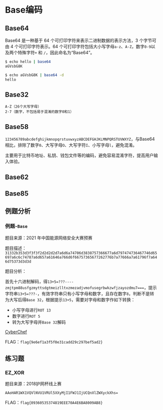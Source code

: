 # Base编码

## Base64

Base64 是一种基于 64 个可打印字符来表示二进制数据的表示方法，3 个字节可由 4 个可打印字符表示。64 个可打印字符包括大小写字母`a-z`、`A-Z`，数字`0-9`以及两个特殊字符`+` 和 `/`，因此命名为“Base64”。

```bash
$ echo hello | base64
aGVsbG8K

$ echo aGVsbG8K | base64 -d
hello
```

## Base32

```
A-Z（26个大写字母）
2-7（数字，不包括易于混淆的数字0和1）
```

## Base58

`123456789abcdefghijkmnopqrstuvwxyzABCDEFGHJKLMNPQRSTUVWXYZ`，与Base64相比，排除了数字`0`、大写字母`O`、大写字符`I`、小写字母`l`，避免混淆。

主要用于比特币地址、私钥、钱包文件等的编码，避免容易混淆字符，提高用户输入体验。

## Base62

## Base85

## 例题分析

### 例题-`Base`

题目来源：2021 年中国能源网络安全大赛预赛

题目描述：
`31332b353d3f3f3f2d2d2d2d7a6d6a74706d3838757366677a6d797474736467746d65697a6c6c74787a6d657a61646a766d6f66757365677262776b7a77666a7a61796f7a646d75373d3d3d`

题目分析：

首先十六进制解码，得`13+5=???----zmjtpm88usfgzmyttsdgtmeizlltxzmezadjvmofusegrbwkzwfjzayozdmu7===`，提示字符串`13+5=???-`，有效字符串只有小写字母和数字，且存在数字`8`，判断不是转为大写后得`Base 32`，根据提示`13+5`，需要对字母和数字作如下转换：

+ 小写字母进行`ROT 13`
+ 数字进行`ROT 5`
+ 转为大写字母并`Base 32`解码

[CyberChef](https://gchq.github.io/CyberChef/#recipe=ROT13(true,true,false,13)ROT13(false,false,true,5)To_Upper_case('All')From_Base32('A-Z2-7%3D',true)&input=em1qdHBtODh1c2Znem15dHRzZGd0bWVpemxsdHh6bWV6YWRqdm1vZnVzZWdyYndrendmanpheW96ZG11Nz09PQ&ieol=CRLF&oeol=NEL)

FLAG：`flag{9e6ef1a3f5f0e31cadd29c297bef5ad2}`

## 练习题

### EZ_XOR

题目来源：2018护网杯线上赛

`AAoHAR1WX1VQVlNVU1VRUl5XXyMjI1FWJ1IjUCQnXlZWXyckXhs=`

FLAG：`flag{09360535374819EEE70A4E6BA8009AB8}`
